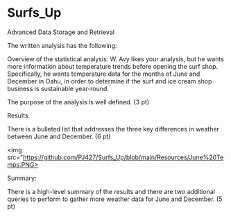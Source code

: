 # Surfs_Up
Advanced Data Storage and Retrieval

The written analysis has the following:

Overview of the statistical analysis:  W. Avy likes your analysis, but he wants more information about temperature trends before opening the surf shop. Specifically, he wants temperature data for the months of June and December in Oahu, in order to determine if the surf and ice cream shop business is sustainable year-round.

The purpose of the analysis is well defined. (3 pt)

Results:

There is a bulleted list that addresses the three key differences in weather between June and December. (6 pt)

<img src="https://github.com/PJ427/Surfs_Up/blob/main/Resources/June%20Temps.PNG>

Summary:

There is a high-level summary of the results and there are two additional queries to perform to gather more weather data for June and December. (5 pt)
